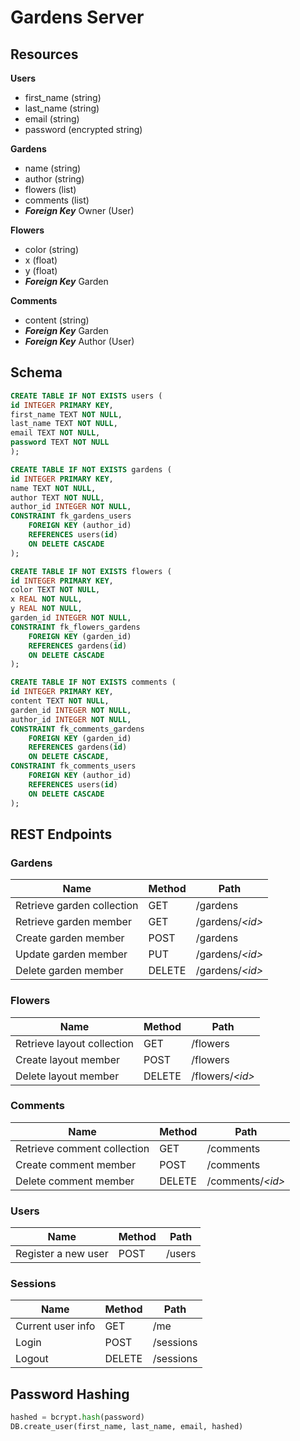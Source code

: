 # Gardens Server
## Resources

**Users**
* first_name (string)
* last_name (string)
* email (string)
* password (encrypted string)

**Gardens**
* name (string)
* author (string)
* flowers (list)
* comments (list)
* ***Foreign Key*** Owner (User)

**Flowers**
* color (string)
* x (float)
* y (float)
* ***Foreign Key*** Garden

**Comments**
* content (string)
* ***Foreign Key*** Garden
* ***Foreign Key*** Author (User)


## Schema

```sql
CREATE TABLE IF NOT EXISTS users (
id INTEGER PRIMARY KEY,
first_name TEXT NOT NULL,
last_name TEXT NOT NULL,
email TEXT NOT NULL,
password TEXT NOT NULL
);

CREATE TABLE IF NOT EXISTS gardens (
id INTEGER PRIMARY KEY,
name TEXT NOT NULL,
author TEXT NOT NULL,
author_id INTEGER NOT NULL,
CONSTRAINT fk_gardens_users
    FOREIGN KEY (author_id)
    REFERENCES users(id)
    ON DELETE CASCADE
);

CREATE TABLE IF NOT EXISTS flowers (
id INTEGER PRIMARY KEY,
color TEXT NOT NULL,
x REAL NOT NULL,
y REAL NOT NULL,
garden_id INTEGER NOT NULL,
CONSTRAINT fk_flowers_gardens
    FOREIGN KEY (garden_id)
    REFERENCES gardens(id)
    ON DELETE CASCADE
);

CREATE TABLE IF NOT EXISTS comments (
id INTEGER PRIMARY KEY,
content TEXT NOT NULL,
garden_id INTEGER NOT NULL,
author_id INTEGER NOT NULL,
CONSTRAINT fk_comments_gardens
    FOREIGN KEY (garden_id)
    REFERENCES gardens(id)
    ON DELETE CASCADE,
CONSTRAINT fk_comments_users
    FOREIGN KEY (author_id)
    REFERENCES users(id)
    ON DELETE CASCADE
);

```

## REST Endpoints

### **Gardens**

Name                           | Method | Path
-------------------------------|--------|------------------
Retrieve garden collection     | GET    | /gardens
Retrieve garden member         | GET    | /gardens/*\<id\>*
Create garden member           | POST   | /gardens
Update garden member           | PUT    | /gardens/*\<id\>*
Delete garden member           | DELETE | /gardens/*\<id\>*

### **Flowers**

Name                           | Method | Path
-------------------------------|--------|------------------
Retrieve layout collection     | GET    | /flowers
Create layout member           | POST   | /flowers
Delete layout member           | DELETE | /flowers/*\<id\>*

### **Comments**

Name                           | Method | Path
-------------------------------|--------|------------------
Retrieve comment collection    | GET    | /comments
Create comment member          | POST   | /comments
Delete comment member          | DELETE | /comments/*\<id\>*

### **Users**

Name                           | Method | Path
-------------------------------|--------|------------------
Register a new user            | POST   | /users

### **Sessions**

Name                           | Method | Path
-------------------------------|--------|------------------
Current user info              | GET    | /me
Login                          | POST   | /sessions
Logout                         | DELETE | /sessions



## Password Hashing

```python
hashed = bcrypt.hash(password)
DB.create_user(first_name, last_name, email, hashed)
```